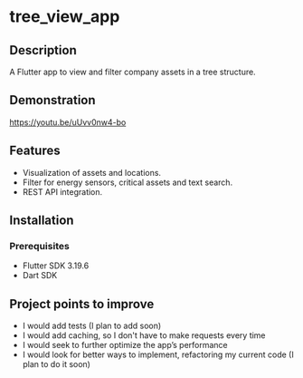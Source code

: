 # tree_view_app

## Description
A Flutter app to view and filter company assets in a tree structure.

## Demonstration
https://youtu.be/uUvv0nw4-bo

## Features
- Visualization of assets and locations.
- Filter for energy sensors, critical assets and text search.
- REST API integration.

## Installation
### Prerequisites
- Flutter SDK 3.19.6
- Dart SDK

## Project points to improve
- I would add tests (I plan to add soon)
- I would add caching, so I don't have to make requests every time
- I would seek to further optimize the app’s performance
- I would look for better ways to implement, refactoring my current code (I plan to do it soon)
